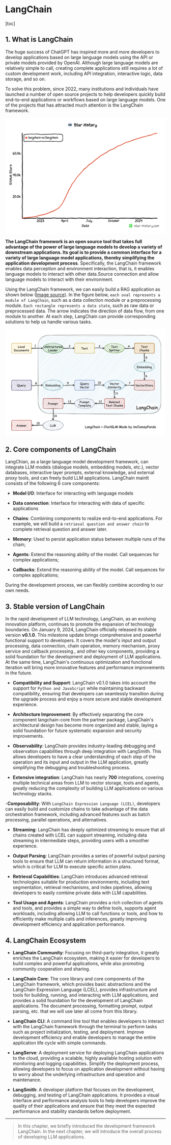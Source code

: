 # LangChain

[toc]

## 1. What is LangChain

The huge success of ChatGPT has inspired more and more developers to develop applications based on large language models using the API or private models provided by OpenAI. Although large language models are relatively simple to call, creating complete applications still requires a lot of custom development work, including API integration, interactive logic, data storage, and so on.

To solve this problem, since 2022, many institutions and individuals have launched a number of open source projects to help developers quickly build end-to-end applications or workflows based on large language models. One of the projects that has attracted much attention is the LangChain framework.

![LangChain's star_history](../../figures/C1-3-langchain_star_history.png)

**The LangChain framework is an open source tool that takes full advantage of the power of large language models to develop a variety of downstream applications. Its goal is to provide a common interface for a variety of large language model applications, thereby simplifying the application development process**. Specifically, the LangChain framework enables data perception and environment interaction, that is, it enables language models to interact with other data.Source connection and allow language models to interact with their environment.

Using the LangChain framework, we can easily build a RAG application as shown below ([Image source](https://github.com/chatchat-space/Langchain-Chatchat/blob/master/img/langchain+chatglm.png)). In the figure below, `each oval represents a module of LangChain`, such as a data collection module or a preprocessing module. `Each rectangle represents a data state`, such as raw data or preprocessed data. The arrow indicates the direction of data flow, from one module to another. At each step, LangChain can provide corresponding solutions to help us handle various tasks.

![Langchain diagram](../../figures/C1-3-langchain.png)

## 2. Core components of LangChain

LangChian, as a large language model development framework, can integrate LLM models (dialogue models, embedding models, etc.), vector databases, interactive layer prompts, external knowledge, and external proxy tools, and can freely build LLM applications. LangChain mainIt consists of the following 6 core components:

- **Model I/O**: Interface for interacting with language models

- **Data connection**: Interface for interacting with data of specific applications

- **Chains**: Combining components to realize end-to-end applications. For example, we will build a `retrieval question and answer chain` to complete retrieval question and answer later.

- **Memory**: Used to persist application status between multiple runs of the chain;

- **Agents**: Extend the reasoning ability of the model. Call sequences for complex applications;

- **Callbacks**: Extend the reasoning ability of the model. Call sequences for complex applications;

During the development process, we can flexibly combine according to our own needs.

## 3. Stable version of LangChain

In the rapid development of LLM technology, LangChain, as an evolving innovation platform, continues to promote the expansion of technology boundaries. On January 9, 2024, LangChain officially released its stable version **v0.1.0**. This milestone update brings comprehensive and powerful functional support to developers. It covers the model's input and output processing, data connection, chain operation, memory mechanism, proxy service and callback processing., and other key components, providing a solid foundation for the development and deployment of LLM applications.
At the same time, LangChain's continuous optimization and functional iteration will bring more innovative features and performance improvements in the future.

- **Compatibility and Support**: LangChain v0.1.0 takes into account the support for `Python and JavaScript` while maintaining backward compatibility, ensuring that developers can seamlessly transition during the upgrade process and enjoy a more secure and stable development experience.

- **Architecture Improvement**: By effectively separating the core component langchain-core from the partner package, LangChain's architectural design has become more organized and stable, laying a solid foundation for future systematic expansion and security improvements.

- **Observability**: LangChain provides industry-leading debugging and observation capabilities through deep integration with LangSmith. This allows developers to have a clear understanding of each step of the operation and its input and output in the LLM application, greatly simplifying the debugging and troubleshooting process.

- **Extensive integration**: LangChain has nearly **700** integrations, covering multiple technical areas from LLM to vector storage, tools and agents, greatly reducing the complexity of building LLM applications on various technology stacks.

-**Composability**: With `LangChain Expression Language (LCEL)`, developers can easily build and customize chains to take advantage of the data orchestration framework, including advanced features such as batch processing, parallel operations, and alternatives.

- **Streaming**: LangChain has deeply optimized streaming to ensure that all chains created with LCEL can support streaming, including data streaming in intermediate steps, providing users with a smoother experience.

- **Output Parsing**: LangChain provides a series of powerful output parsing tools to ensure that LLM can return information in a structured format, which is critical for LLM to execute specific action plans.

- **Retrieval Capabilities**: LangChain introduces advanced retrieval technologies suitable for production environments, including text segmentation, retrieval mechanisms, and index pipelines, allowing developers to easily combine private data with LLM capabilities.

- **Tool Usage and Agents**: LangChain provides a rich collection of agents and tools, and provides a simple way to define tools, supports agent workloads, including allowing LLM to call functions or tools, and how to efficiently make multiple calls and inferences, greatly improving development efficiency and application performance.

## 4. LangChain Ecosystem

- **LangChain Community**: Focusing on third-party integration, it greatly enriches the LangChain ecosystem, making it easier for developers to build complex and powerful applications, while also promoting community cooperation and sharing.

- **LangChain Core**: The core library and core components of the LangChain framework, which provides basic abstractions and the LangChain Expression Language (LCEL), provides infrastructure and tools for building, running, and interacting with LLM applications, and provides a solid foundation for the development of LangChain applications. The document processing, formatting prompt, output parsing, etc. that we will use later all come from this library.

- **LangChain CLI**: A command line tool that enables developers to interact with the LangChain framework through the terminal to perform tasks such as project initialization, testing, and deployment. Improve development efficiency and enable developers to manage the entire application life cycle with simple commands.

- **LangServe**: A deployment service for deploying LangChain applications to the cloud, providing a scalable, highly available hosting solution with monitoring and logging capabilities. Simplify the deployment process, allowing developers to focus on application development without having to worry about the underlying infrastructure and operation and maintenance.

- **LangSmith**: A developer platform that focuses on the development, debugging, and testing of LangChain applications. It provides a visual interface and performance analysis tools to help developers improve the quality of their applications and ensure that they meet the expected performance and stability standards before deployment.

---

> In this chapter, we briefly introduced the development framework LangChain. In the next chapter, we will introduce the overall process of developing LLM applications.